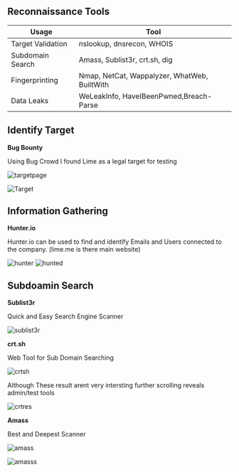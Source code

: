 **Reconnaissance Tools**
---
|Usage |Tool |
|-|-|
|Target Validation|nslookup, dnsrecon, WHOIS|
|Subdomain Search|Amass, Sublist3r, crt.sh, dig|
|Fingerprinting|Nmap, NetCat, Wappalyzer, WhatWeb, BuiltWith|
|Data Leaks|WeLeakInfo, HaveIBeenPwned,Breach-Parse|

**Identify Target**
--
**Bug Bounty**

Using Bug Crowd I found Lime as a legal target for testing

![targetpage](https://user-images.githubusercontent.com/66635295/167045417-dcc30f7b-fca1-4dd4-abbc-ded8cf6706e7.png)

![Target](https://user-images.githubusercontent.com/66635295/167045040-d644645d-7aa2-48bd-903c-b0a870d7f379.png)



**Information Gathering**
--
**Hunter.io**

Hunter.io can be used to find and identify Emails and Users connected to the company. (lime.me is there main website)

![hunter](https://user-images.githubusercontent.com/66635295/167033436-84a7e7e8-6a55-4c0e-a77b-50b5c5423ccf.png)
![hunted](https://user-images.githubusercontent.com/66635295/167045144-af87b8d8-0d1c-4e61-a031-c5329f3ec13e.png)


**Subdoamin Search**
--
**Sublist3r**

Quick and Easy Search Engine Scanner

![sublist3r](https://user-images.githubusercontent.com/66635295/167046003-b6d9165c-75ec-4121-8ce9-d4d9490d61a7.png)


**crt.sh**

Web Tool for Sub Domain Searching

![crtsh](https://user-images.githubusercontent.com/66635295/167046423-e9b78df8-2ff7-49e6-9398-381ca7b8fd4e.png)

Although These result arent very intersting further scrolling reveals admin/test tools

![crtres](https://user-images.githubusercontent.com/66635295/167046580-f4fc7223-40ff-4e80-a2ec-a203323f16a0.png)

**Amass**

Best and Deepest Scanner

![amass](https://user-images.githubusercontent.com/66635295/167051198-d34d6a9e-7f7e-4366-b57d-d0379d1b50f7.png)

![amasss](https://user-images.githubusercontent.com/66635295/167051208-fe5d7e0f-e710-4967-954b-2ed74004e600.png)




